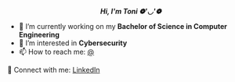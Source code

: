   ***<center><p align = "center"> Hi, I'm Toni  ❁'◡'❁  </p> </center>***

- 🔭 I’m currently working on my **Bachelor of Science in Computer Engineering**
- 🌱 I’m interested in **Cybersecurity**
- 📫 How to reach me: [@](antoanetta23@gmail.com)

🔗  Connect with me: [LinkedIn](www.linkedin.com/in/antoanetamutafchieva/)

<!-- 💻 📲 🚀 🌺 -->
